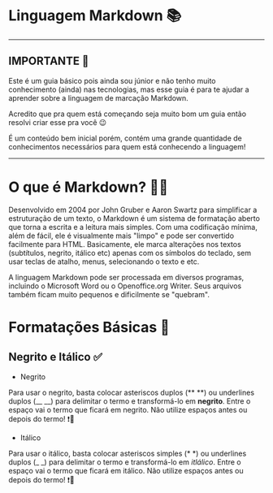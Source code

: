 # Linguagem Markdown 📚
---
## IMPORTANTE 🎯

 Este é um guia básico pois ainda sou júnior e não tenho muito conhecimento (ainda) nas tecnologias, mas esse guia é para te ajudar a aprender sobre a linguagem de marcação Markdown.

Acredito que pra quem está começando seja muito bom um guia então resolvi criar esse pra você 😉

É um conteúdo bem inicial porém, contém uma grande quantidade de conhecimentos necessários para quem está conhecendo a linguagem!

---
# O que é Markdown? 😶‍🌫️
Desenvolvido em 2004 por John Gruber e Aaron Swartz para simplificar a estruturação de um texto, o Markdown é um sistema de formatação aberto que torna a escrita e a leitura mais simples. Com uma codificação mínima, além de fácil, ele é visualmente mais "limpo" e pode ser convertido facilmente para HTML. Basicamente, ele marca alterações nos textos (subtítulos, negrito, itálico etc) apenas com os símbolos do teclado, sem usar teclas de atalho, menus, selecionando o texto e etc.

A linguagem Markdown pode ser processada em diversos programas, incluindo o Microsoft Word ou o Openoffice.org Writer. Seus arquivos também ficam muito pequenos e dificilmente se "quebram".

# Formatações Básicas 📃
## Negrito e Itálico ✅
* Negrito

Para usar o negrito, basta colocar asteriscos duplos (**  **) ou underlines duplos (__  __)  para delimitar o termo e transformá-lo em **negrito**. Entre o espaço vai o termo que ficará em negrito. Não utilize espaços antes ou depois do termo! ❗🎯

* Itálico 

Para usar o itálico, basta colocar asteriscos simples (* *) ou underlines duplos (_  _)  para delimitar o termo e transformá-lo em *itlálico*. Entre o espaço vai o termo que ficará em itálico. Não utilize espaços antes ou depois do termo! ❗🎯



 
